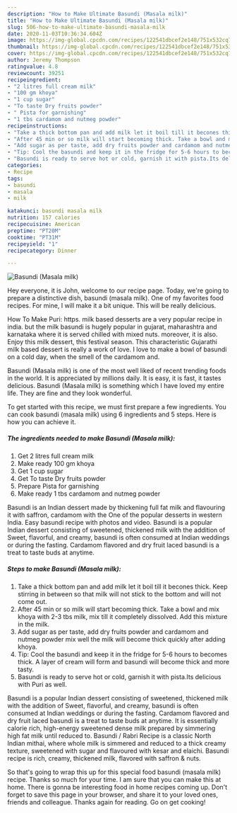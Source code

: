 ```yaml
---
description: "How to Make Ultimate Basundi (Masala milk)"
title: "How to Make Ultimate Basundi (Masala milk)"
slug: 506-how-to-make-ultimate-basundi-masala-milk
date: 2020-11-03T10:36:34.604Z
image: https://img-global.cpcdn.com/recipes/122541dbcef2e148/751x532cq70/basundi-masala-milk-recipe-main-photo.jpg
thumbnail: https://img-global.cpcdn.com/recipes/122541dbcef2e148/751x532cq70/basundi-masala-milk-recipe-main-photo.jpg
cover: https://img-global.cpcdn.com/recipes/122541dbcef2e148/751x532cq70/basundi-masala-milk-recipe-main-photo.jpg
author: Jeremy Thompson
ratingvalue: 4.8
reviewcount: 39251
recipeingredient:
- "2 litres full cream milk"
- "100 gm khoya"
- "1 cup sugar"
- "To taste Dry fruits powder"
- " Pista for garnishing"
- "1 tbs cardamom and nutmeg powder"
recipeinstructions:
- "Take a thick bottom pan and add milk let it boil till it becones thick. Keep stirring in between so that milk will not stick to the bottom and will not come out."
- "After 45 min or so milk will start becoming thick. Take a bowl and mix khoya with 2-3 tbs milk, mix till it completely dissolved. Add this mixture in the milk."
- "Add sugar as per taste, add dry fruits powder and cardamom and nutmeg powder mix well the milk will become thick quickly after adding khoya."
- "Tip: Cool the basundi and keep it in the fridge for 5-6 hours to becomes thick. A layer of cream will form and basundi will become thick and more tasty."
- "Basundi is ready to serve hot or cold, garnish it with pista.Its delicious with Puri as well."
categories:
- Recipe
tags:
- basundi
- masala
- milk

katakunci: basundi masala milk 
nutrition: 157 calories
recipecuisine: American
preptime: "PT20M"
cooktime: "PT31M"
recipeyield: "1"
recipecategory: Dinner

---
```



![Basundi (Masala milk)](https://img-global.cpcdn.com/recipes/122541dbcef2e148/751x532cq70/basundi-masala-milk-recipe-main-photo.jpg)

Hey everyone, it is John, welcome to our recipe page. Today, we're going to prepare a distinctive dish, basundi (masala milk). One of my favorites food recipes. For mine, I will make it a bit unique. This will be really delicious.

How To Make Puri: https. milk based desserts are a very popular recipe in india. but the milk basundi is hugely popular in gujarat, maharashtra and karnataka where it is served chilled with mixed nuts. moreover, it is also. Enjoy this milk dessert, this festival season. This characteristic Gujarathi milk based dessert is really a work of love. I love to make a bowl of basundi on a cold day, when the smell of the cardamom and.

Basundi (Masala milk) is one of the most well liked of recent trending foods in the world. It is appreciated by millions daily. It is easy, it is fast, it tastes delicious. Basundi (Masala milk) is something which I have loved my entire life. They are fine and they look wonderful.


To get started with this recipe, we must first prepare a few ingredients. You can cook basundi (masala milk) using 6 ingredients and 5 steps. Here is how you can achieve it.

<!--inarticleads1-->

##### The ingredients needed to make Basundi (Masala milk):

1. Get 2 litres full cream milk
1. Make ready 100 gm khoya
1. Get 1 cup sugar
1. Get To taste Dry fruits powder
1. Prepare  Pista for garnishing
1. Make ready 1 tbs cardamom and nutmeg powder


Basundi is an Indian dessert made by thickening full fat milk and flavouring it with saffron, cardamom with the One of the popular desserts in western India. Easy basundi recipe with photos and video. Basundi is a popular Indian dessert consisting of sweetened, thickened milk with the addition of Sweet, flavorful, and creamy, basundi is often consumed at Indian weddings or during the fasting. Cardamom flavored and dry fruit laced basundi is a treat to taste buds at anytime. 

<!--inarticleads2-->

##### Steps to make Basundi (Masala milk):

1. Take a thick bottom pan and add milk let it boil till it becones thick. Keep stirring in between so that milk will not stick to the bottom and will not come out.
1. After 45 min or so milk will start becoming thick. Take a bowl and mix khoya with 2-3 tbs milk, mix till it completely dissolved. Add this mixture in the milk.
1. Add sugar as per taste, add dry fruits powder and cardamom and nutmeg powder mix well the milk will become thick quickly after adding khoya.
1. Tip: Cool the basundi and keep it in the fridge for 5-6 hours to becomes thick. A layer of cream will form and basundi will become thick and more tasty.
1. Basundi is ready to serve hot or cold, garnish it with pista.Its delicious with Puri as well.


Basundi is a popular Indian dessert consisting of sweetened, thickened milk with the addition of Sweet, flavorful, and creamy, basundi is often consumed at Indian weddings or during the fasting. Cardamom flavored and dry fruit laced basundi is a treat to taste buds at anytime. It is essentially calorie rich, high-energy sweetened dense milk prepared by simmering high fat milk until reduced to. Basundi / Rabri Recipe is a classic North Indian mithai, where whole milk is simmered and reduced to a thick creamy texture, sweetened with sugar and flavoured with kesar and elaichi. Basundi recipe is rich, creamy, thickened milk, flavored with saffron &amp; nuts. 

So that's going to wrap this up for this special food basundi (masala milk) recipe. Thanks so much for your time. I am sure that you can make this at home. There is gonna be interesting food in home recipes coming up. Don't forget to save this page in your browser, and share it to your loved ones, friends and colleague. Thanks again for reading. Go on get cooking!
